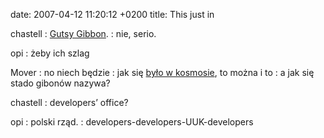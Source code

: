 date: 2007-04-12 11:20:12 +0200
title: This just in

chastell
: [Gutsy Gibbon](https://lists.ubuntu.com/archives/ubuntu-devel-announce/2007-April/000276.html 'następne Ubuntu, tak').
: nie, serio.

opi
: żeby ich szlag

Mover
: no niech będzie
: jak się [było w kosmosie](http://pl.wikipedia.org/wiki/Mark_Shuttleworth 'Marek Sz. był'), to można i to
: a jak się stado gibonów nazywa?

chastell
: developers’ office?

opi
: polski rząd.
: developers-developers-UUK-developers
